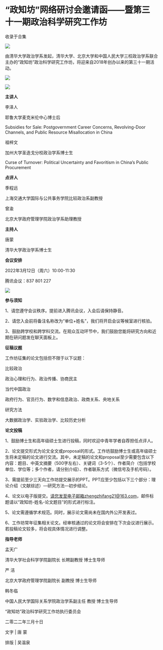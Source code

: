 # “政知坊”网络研讨会邀请函——暨第三十一期政治科学研究工作坊


收录于合集

  

![](/images/13/2.png)

由清华大学政治学系发起，清华大学、北京大学和中国人民大学三校政治学系联合主办的“政知坊”政治科学研究工作坊，将迎来自2018年创办以来的第三十一期活动。

  

![](/images/13/3.png)

  

![](/images/13/4.png)

  

 **主讲人**

  

李泽人

耶鲁大学麦克米伦中心博士后

  

Subsidies for Sale: Postgovernment Career Concerns, Revolving-Door Channels,
and Public Resource Misallocation in China

  

祖梓文

加州大学圣迭戈分校政治学系博士生

  

Curse of Turnover: Political Uncertainty and Favoritism in China’s Public
Procurement

  

 **点评人**

  

季程远

上海交通大学国际与公共事务学院比较政治系副教授

  

曾渝

北京大学政府管理学院政治学系助理教授

  

 **主持人**

  

唐蒙

清华大学政治学系博士生

  

 **会议安排**

  

2022年3月12日（周六）10:00-11:30

  

腾讯会议：837 801 227

  

![](/images/13/5.png)

  

 **参与须知**  

  

1、请您遵守会议秩序。提前进入腾讯会议，入会后请保持静音。

  

2、请您入会前将备注名称改为“单位+姓名”，我们将开启会议等候室进行核验。

  

3、鼓励跨学校和跨学科交流。在观众互动环节中，我们鼓励您能将研究方向和近期在研问题发在聊天面板上。

  

 **征稿议题**

  

工作坊征集的论文包括但不限于以下议题：

  

比较政治

政治心理和行为、政治传播、协商民主

  

当代中国政治

政府行为、官员行为、数字和信息政治、政商关系、央地关系

  

研究方法

大数据政治学、实验政治学、比较历史分析

  

 **论文投稿**

  

1、鼓励博士生和高年级硕士生进行投稿，同时欢迎中青年学者自荐担任点评人。

  

2、论文提交形式为论文全文或proposal的形式。工作坊鼓励博士生或高年级硕士生将未定稿的论文进行交流。其中，未定稿的论文和proposal至少需要包含以下内容：题目、中英文摘要（500字左右）、关键词（3-5个）、作者简介（包括学校单位、学位等；多个作者，请分别介绍）、作者联系方式（微信号及手机号码）。

  

3、需提前至少三天向工作坊提交展示的PPT。PPT应至少包括以下三个部分：理论介绍（文献综述）—研究方法—初步结论。

  

4、论文以电子版提交。请您发至电子邮箱zhengzhifang21@163.com，邮件标题请以“政知坊-姓名-论文题目”的形式进行标注。

  

5、论文需遵循学术规范。同时，展示论文需尚未在国内外公开发表过。

  

6、工作坊常年征集相关论文。经审核通过的论文将会安排在下次会议进行展示。若投稿论文较多，将会视具体情况进行调整。

  

 **指导老师**

  

孟天广

清华大学社会科学学院副院长 长聘副教授 博士生导师

  

严 洁

北京大学政府管理学院副院长 副教授 博士生导师

  

韩冬临

中国人民大学国际关系学院政治学系副主任 教授 博士生导师

  

“政知坊”政治科学研究工作坊执行委员会

二零二二年三月十日

文字 | 唐 蒙

排版 | 吴温泉

  

